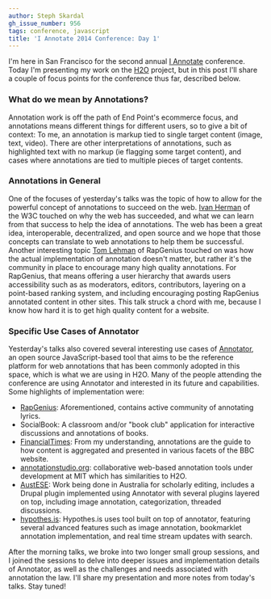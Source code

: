 ```yaml
---
author: Steph Skardal
gh_issue_number: 956
tags: conference, javascript
title: 'I Annotate 2014 Conference: Day 1'
---
```




I'm here in San Francisco for the second annual [I Annotate](http://iannotate.org/2014/) conference. Today I'm presenting my work on the [H2O](http://h2o.law.harvard.edu/) project, but in this post I'll share a couple of focus points for the conference thus far, described below.

### What do we mean by Annotations?

Annotation work is off the path of End Point's ecommerce focus, and annotations means different things for different users, so to give a bit of context: To me,  an annotation is markup tied to single target content (image, text, video). There are other interpretations of annotations, such as highlighted text with no markup (ie flagging some target content), and cases where annotations are tied to multiple pieces of target contents.

### Annotations in General

One of the focuses of yesterday's talks was the topic of how to allow for the powerful concept of annotations to succeed on the web. [Ivan Herman](http://www.w3.org/People/Ivan/) of the W3C touched on why the web has succeeded, and what we can learn from that success to help the idea of annotations. The web has been a great idea, interoperable, decentralized, and open source and we hope that those concepts can translate to web annotations to help them be successful. Another interesting topic [Tom Lehman](http://en.wikipedia.org/wiki/Rap_Genius) of RapGenius touched on was how the actual implementation of annotation doesn't matter, but rather it's the community in place to encourage many high quality annotations. For RapGenius, that means offering a user hierarchy that awards users accessibility such as as moderators, editors, contributors, layering on a point-based ranking system, and including encouraging posting RapGenius annotated content in other sites. This talk struck a chord with me, because I know how hard it is to get high quality content for a website.

### Specific Use Cases of Annotator

Yesterday's talks also covered several interesting use cases of [Annotator](http://annotatorjs.org/), an open source JavaScript-based tool that aims to be the reference platform for web annotations that has been commonly adopted in this space, which is what we are using in H2O. Many of the people attending the conference are using Annotator and interested in its future and capabilities. Some highlights of implementation were:

- [RapGenius](http://rapgenius.com/): Aforementioned, contains active community of annotating lyrics.
- SocialBook: A classroom and/or "book club" application for interactive discussions and annotations of books.
- [FinancialTimes](http://www.ft.com/): From my understanding, annotations are the guide to how content is aggregated and presented in various facets of the BBC website.
- [annotationstudio.org](http://www.annotationstudio.org/): collaborative web-based annotation tools under development at MIT which has similarities to H2O.
- [AustESE](http://austese.net/): Work being done in Australia for scholarly editing, includes a Drupal plugin implemented using Annotator with several plugins layered on top, including image annotation,  categorization, threaded discussions.
- [hypothes.is](http://hypothes.is/): Hypothes.is uses tool built on top of annotator, featuring several advanced features such as image annotation, bookmarklet annotation implementation, and real time stream updates with search.

After the morning talks, we broke into two longer small group sessions, and I joined the sessions to delve into deeper issues and implementation details of Annotator, as well as the challenges and needs associated with annotation the law. I'll share my presentation and more notes from today's talks. Stay tuned!


